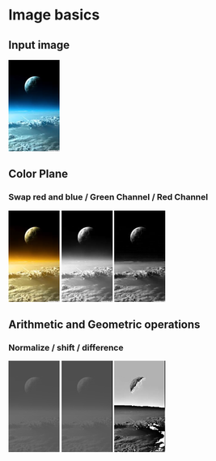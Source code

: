 # Image basics
## Input image
<img src="https://github.com/LetThemSee/Computer-Vision-Walk-Through/blob/master/p0_image_basics/output/ps0-1-a-1.png" width="20%">

## Color Plane
### Swap red and blue / Green Channel / Red Channel

<img src="https://github.com/LetThemSee/Computer-Vision-Walk-Through/blob/master/p0_image_basics/output/ps0-2-a-1.png" width="20%"> <img src="https://github.com/LetThemSee/Computer-Vision-Walk-Through/blob/master/p0_image_basics/output/ps0-2-b-1.png" width="20%"> <img src="https://github.com/LetThemSee/Computer-Vision-Walk-Through/blob/master/p0_image_basics/output/ps0-2-c-1.png" width="20%">


## Arithmetic and Geometric operations
### Normalize / shift / difference
<img src="https://github.com/LetThemSee/Computer-Vision-Walk-Through/blob/master/p0_image_basics/output/ps0-4-b-1_.png" width="20%"> <img src="https://github.com/LetThemSee/Computer-Vision-Walk-Through/blob/master/p0_image_basics/output/ps0-4-c-1_.png" width="20%"> <img src="https://github.com/LetThemSee/Computer-Vision-Walk-Through/blob/master/p0_image_basics/output/ps0-4-d-1_.png" width="20%">
